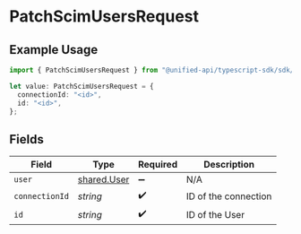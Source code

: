 # PatchScimUsersRequest

## Example Usage

```typescript
import { PatchScimUsersRequest } from "@unified-api/typescript-sdk/sdk/models/operations";

let value: PatchScimUsersRequest = {
  connectionId: "<id>",
  id: "<id>",
};
```

## Fields

| Field                                             | Type                                              | Required                                          | Description                                       |
| ------------------------------------------------- | ------------------------------------------------- | ------------------------------------------------- | ------------------------------------------------- |
| `user`                                            | [shared.User](../../../sdk/models/shared/user.md) | :heavy_minus_sign:                                | N/A                                               |
| `connectionId`                                    | *string*                                          | :heavy_check_mark:                                | ID of the connection                              |
| `id`                                              | *string*                                          | :heavy_check_mark:                                | ID of the User                                    |